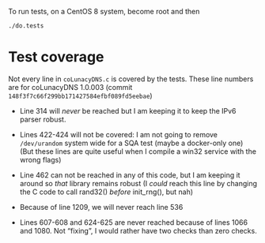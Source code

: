 To run tests, on a CentOS 8 system, become root and then 

```
./do.tests
```

# Test coverage

Not every line in `coLunacyDNS.c` is covered by the tests.  These line 
numbers are for coLunacyDNS 1.0.003 (commit 
`148f3f7c66f299bb171427584efbf089fd5eebae`)

* Line 314 will *never* be reached but I am keeping it to keep the
  IPv6 parser robust.
    
* Lines 422-424 will not be covered: I am not going to remove
  `/dev/urandom` system wide for a SQA test (maybe a docker-only one)
  (But these lines are quite useful when I compile a win32 service
  with the wrong flags)
    
* Line 462 can not be reached in any of this code, but I am keeping
  it around so *that* library remains robust (I *could* reach this
  line by changing the C code to call rand32() *before* init_rng(), but
  nah)

* Because of line 1209, we will never reach line 536

* Lines 607-608 and 624-625 are never reached because of lines 1066 
  and 1080.  Not “fixing”, I would rather have two checks than zero 
  checks.


